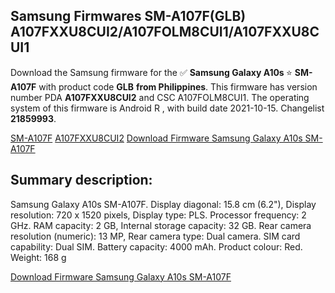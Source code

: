 <h2>Samsung Firmwares SM-A107F(GLB) A107FXXU8CUI2/A107FOLM8CUI1/A107FXXU8CUI1</h2>
Download the Samsung firmware for the ✅ <strong>Samsung Galaxy A10s </strong> ⭐ <strong>SM-A107F</strong> with product code <strong>GLB</strong> <strong> from Philippines</strong>. This firmware has version number PDA <strong>A107FXXU8CUI2</strong> and CSC A107FOLM8CUI1. The operating system of this firmware is Android R , with build date 2021-10-15. Changelist <strong>21859993</strong>.


[SM-A107F](https://samfirm.shop/samsung/model/SM-A107F)
[A107FXXU8CUI2](https://samfirm.shop/samsung/pda/A107FXXU8CUI2)
[Download Firmware Samsung Galaxy A10s SM-A107F](https://samfirm.shop/samsung/firmware/465799)
<h2>Summary description:</h2>
<p>Samsung Galaxy A10s SM-A107F. Display diagonal: 15.8 cm (6.2"), Display resolution: 720 x 1520 pixels, Display type: PLS. Processor frequency: 2 GHz. RAM capacity: 2 GB, Internal storage capacity: 32 GB. Rear camera resolution (numeric): 13 MP, Rear camera type: Dual camera. SIM card capability: Dual SIM. Battery capacity: 4000 mAh. Product colour: Red. Weight: 168 g</p>


[Download Firmware Samsung Galaxy A10s SM-A107F](https://samfirm.shop/samsung/firmware/465799)
